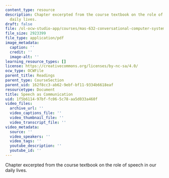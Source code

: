 ```yaml
---
content_type: resource
description: Chapter excerpted from the course textbook on the role of speech in our
  daily lives.
draft: false
file: /ol-ocw-studio-app/courses/mas-632-conversational-computer-systems-fall-2008/1f5b611497bffc065c78aa5d033a460f_schmandt_txt_ch1.pdf
file_size: 2923399
file_type: application/pdf
image_metadata:
  caption: ''
  credit: ''
  image-alt: ''
learning_resource_types: []
license: https://creativecommons.org/licenses/by-nc-sa/4.0/
ocw_type: OCWFile
parent_title: Readings
parent_type: CourseSection
parent_uid: 162f8cc3-ab62-9ebf-bf11-9334b6618eaf
resourcetype: Document
title: Speech as Communication
uid: 1f5b6114-97bf-fc06-5c78-aa5d033a460f
video_files:
  archive_url: ''
  video_captions_file: ''
  video_thumbnail_file: ''
  video_transcript_file: ''
video_metadata:
  source: ''
  video_speakers: ''
  video_tags: ''
  youtube_description: ''
  youtube_id: ''
---
```

Chapter excerpted from the course textbook on the role of speech in our daily lives.